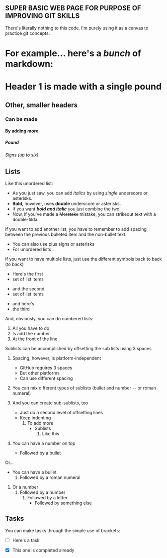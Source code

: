 ## SUPER BASIC WEB PAGE FOR PURPOSE OF IMPROVING GIT SKILLS

There's literally nothing to this code. I'm purely using it as a canvas to practice git concepts.


# For example... here's a _bunch_ of **markdown**:

# Header 1 is made with a single pound
## Other, smaller headers
### Can be made
#### By adding more
##### Pound
###### Signs (up to six)

## Lists

Like this unordered list:
- As you just saw, you can add _italics_ by using _single_ underscore or asterisks.
- **Bold**, however, uses **double** underscore or asterisks.
- If you want **_bold and italic_** you just combine the two!
- Now, if you've made a ~~Merstake~~ mistake, you can strikeout text with a double-tilda.

If you want to add another list, you have to remember to add spacing between the previous bulleted item and the non-bullet text.

+ You can also use plus signs or asterisks
+ For unordered lists

If you want to have multiple lists, just use the different symbols back to back (to back)
+ Here's the first
+ set of list items
- and the second
- set of list items
* and here's
* the third

And, obviously, you can do numbered lists:
1. All you have to do
2. Is add the number
3. At the front of the line

Sublists can be accomplished by offsetting the sub lists using 3 spaces
1. Spacing, however, is platform-independent
   - GitHub requires 3 spaces
   - But other platforms
   - Can use different spacing
2. You can mix different types of sublists (bullet and number -- or roman numeral)
3. And you can create sub-sublists, too
   * Just do a second level of offsetting lines
   * Keep indenting
      1. To add more
         * Sublists
            1. Like this
      
1. You can have a number on top
   * Followed by a bullet
      
Or...
* You can have a bullet
   1. Followed by a roman numeral
      
1. Or a number
   1. Followed by a number
      1. Followed by a letter
         * Followed by something else

## Tasks

You can make tasks through the simple use of brackets:
- [ ] Here's a task
- [X] This one is completed already



